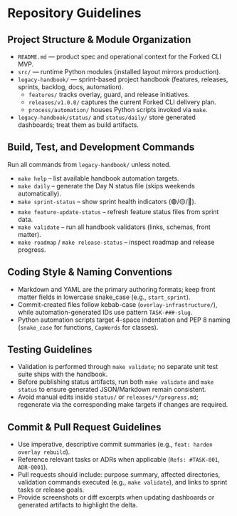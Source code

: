 # Repository Guidelines

## Project Structure & Module Organization
- `README.md` — product spec and operational context for the Forked CLI MVP.
- `src/` — runtime Python modules (installed layout mirrors production).
- `legacy-handbook/` — sprint-based project handbook (features, releases, sprints, backlog, docs, automation).
  - `features/` tracks overlay, guard, and release initiatives.
  - `releases/v1.0.0/` captures the current Forked CLI delivery plan.
  - `process/automation/` houses Python scripts invoked via `make`.
- `legacy-handbook/status/` and `status/daily/` store generated dashboards; treat them as build artifacts.

## Build, Test, and Development Commands
Run all commands from `legacy-handbook/` unless noted.
- `make help` – list available handbook automation targets.
- `make daily` – generate the Day N status file (skips weekends automatically).
- `make sprint-status` – show sprint health indicators (🟢/🟡/🔴).
- `make feature-update-status` – refresh feature status files from sprint data.
- `make validate` – run all handbook validators (links, schemas, front matter).
- `make road​map` / `make release-status` – inspect roadmap and release progress.

## Coding Style & Naming Conventions
- Markdown and YAML are the primary authoring formats; keep front matter fields in lowercase snake_case (e.g., `start_sprint`).
- Commit-created files follow kebab-case (`overlay-infrastructure/`), while automation-generated IDs use pattern `TASK-###-slug`.
- Python automation scripts target 4-space indentation and PEP 8 naming (`snake_case` for functions, `CapWords` for classes).

## Testing Guidelines
- Validation is performed through `make validate`; no separate unit test suite ships with the handbook.
- Before publishing status artifacts, run both `make validate` and `make status` to ensure generated JSON/Markdown remain consistent.
- Avoid manual edits inside `status/` or `releases/*/progress.md`; regenerate via the corresponding make targets if changes are required.

## Commit & Pull Request Guidelines
- Use imperative, descriptive commit summaries (e.g., `feat: harden overlay rebuild`).
- Reference relevant tasks or ADRs when applicable (`Refs: #TASK-001`, `ADR-0001`).
- Pull requests should include: purpose summary, affected directories, validation commands executed (e.g., `make validate`), and links to sprint tasks or release goals.
- Provide screenshots or diff excerpts when updating dashboards or generated artifacts to highlight the delta.
